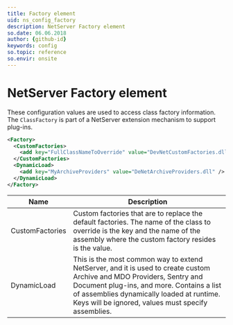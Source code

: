 ```yaml
---
title: Factory element
uid: ns_config_factory
description: NetServer Factory element
so.date: 06.06.2018
author: {github-id}
keywords: config
so.topic: reference
so.envir: onsite
---
```


# NetServer Factory element

These configuration values are used to access class factory information. The `ClassFactory` is part of a NetServer extension mechanism to support plug-ins.

```XML
<Factory>
  <CustomFactories>
    <add key="FullClassNameToOverride" value="DevNetCustomFactories.dll" />
  </CustomFactories>
  <DynamicLoad>
    <add key="MyArchiveProviders" value="DeNetArchiveProviders.dll" />
  </DynamicLoad>
</Factory>
```

| Name | Description |
|---|---|
| CustomFactories | Custom factories that are to replace the default factories. The name of the class to override is the key and the name of the assembly where the custom factory resides is the value. |
| DynamicLoad | This is the most common way to extend NetServer, and it is used to create custom Archive and MDO Providers, Sentry and Document plug-ins, and more. Contains a list of assemblies dynamically loaded at runtime. Keys will be ignored, values must specify assemblies. |
